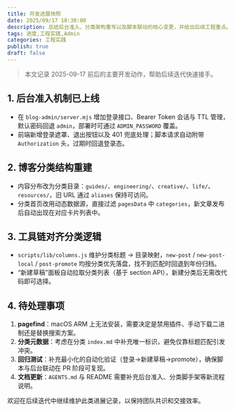 ```yaml
---
title: 开发进展快照
date: 2025/09/17 10:30:00
description: 总结后台准入、分类架构重写以及脚本联动的核心变更，并给出后续工程重点。
tags: 进度,工程实践,Admin
categories: 工程实践
publish: true
draft: false
---
```


> 本文记录 2025-09-17 前后的主要开发动作，帮助后续迭代快速接手。

## 1. 后台准入机制已上线
- 在 `blog-admin/server.mjs` 增加登录接口、Bearer Token 会话与 TTL 管理，默认密码回退 `admin`，部署时可通过 `ADMIN_PASSWORD` 覆盖。
- 前端新增登录遮罩、退出按钮以及 401 兜底处理；脚本请求自动附带 `Authorization` 头，过期时回退登录态。

## 2. 博客分类结构重建
- 内容分布改为分类目录：`guides/`、`engineering/`、`creative/`、`life/`、`resources/`，旧 URL 通过 `aliases` 保持可访问。
- 分类首页改用动态数据源，直接过滤 `pagesData` 中 `categories`，新文章发布后自动出现在对应卡片列表中。

## 3. 工具链对齐分类逻辑
- `scripts/lib/columns.js` 维护分类标题 → 目录映射，`new-post` / `new-post-local` / `post-promote` 均按分类优先落盘，找不到匹配时回退到年份归档。
- “新建草稿”面板自动拉取分类列表（基于 section API），新建分类后无需改代码即可选择。

## 4. 待处理事项
1. **pagefind**：macOS ARM 上无法安装，需要决定是禁用插件、手动下载二进制还是替换搜索方案。
2. **分类元数据**：考虑在分类 `index.md` 中补充唯一标识，避免仅靠标题匹配引发冲突。
3. **回归测试**：补充最小化的自动化验证（登录→新建草稿→promote），确保脚本与后台联动在 PR 阶段可复现。
4. **文档更新**：`AGENTS.md` 与 README 需要补充后台准入、分类脚手架等新流程说明。

欢迎在后续迭代中继续维护此类进展记录，以保持团队共识和交接效率。
